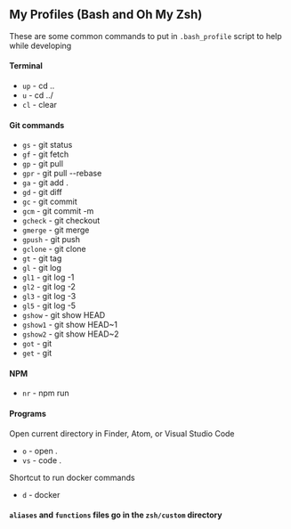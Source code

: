 ## My Profiles (Bash and Oh My Zsh)

These are some common commands to put in `.bash_profile` script to help while developing

#### Terminal

- `up` - cd ..
- `u` - cd ../
- `cl` - clear

#### Git commands

- `gs` - git status
- `gf` - git fetch
- `gp` - git pull
- `gpr` - git pull --rebase
- `ga` - git add .
- `gd` - git diff
- `gc` - git commit
- `gcm` - git commit -m
- `gcheck` - git checkout
- `gmerge` - git merge
- `gpush` - git push
- `gclone` - git clone
- `gt` - git tag
- `gl` - git log
- `gl1` - git log -1
- `gl2` - git log -2
- `gl3` - git log -3
- `gl5` - git log -5
- `gshow` - git show HEAD
- `gshow1` - git show HEAD~1
- `gshow2` - git show HEAD~2
- `got` - git
- `get` - git

#### NPM

- `nr` - npm run

#### Programs

Open current directory in Finder, Atom, or Visual Studio Code

- `o` - open .
- `vs` - code .

Shortcut to run docker commands

- `d` - docker

#### `aliases` and `functions` files go in the `zsh/custom` directory
